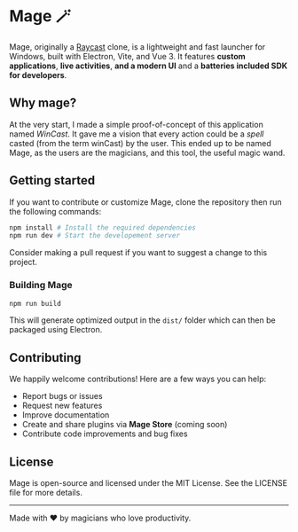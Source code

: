 # Mage 🪄

Mage, originally a [Raycast](raycast.com) clone, is a lightweight and fast launcher for Windows, built with Electron, Vite, and Vue 3. It features **custom applications**, **live activities**, **and a modern UI** and a **batteries included SDK for developers**.

## Why mage?

At the very start, I made a simple proof-of-concept of this application named _WinCast_. It gave me a vision that every action could be a _spell_ casted (from the term winCast) by the user. This ended up to be named Mage, as the users are the magicians, and this tool, the useful magic wand.

## Getting started

If you want to contribute or customize Mage, clone the repository then run the following commands:

```sh
npm install # Install the required dependencies
npm run dev # Start the developement server
```

Consider making a pull request if you want to suggest a change to this project.

### Building Mage

```sh
npm run build
```

This will generate optimized output in the `dist/` folder which can then be packaged using Electron.

## Contributing

We happily welcome contributions! Here are a few ways you can help:

-   Report bugs or issues
-   Request new features
-   Improve documentation
-   Create and share plugins via **Mage Store** (coming soon)
-   Contribute code improvements and bug fixes

## License

Mage is open-source and licensed under the MIT License. See the LICENSE file for more details.

---

Made with ❤️ by magicians who love productivity.
